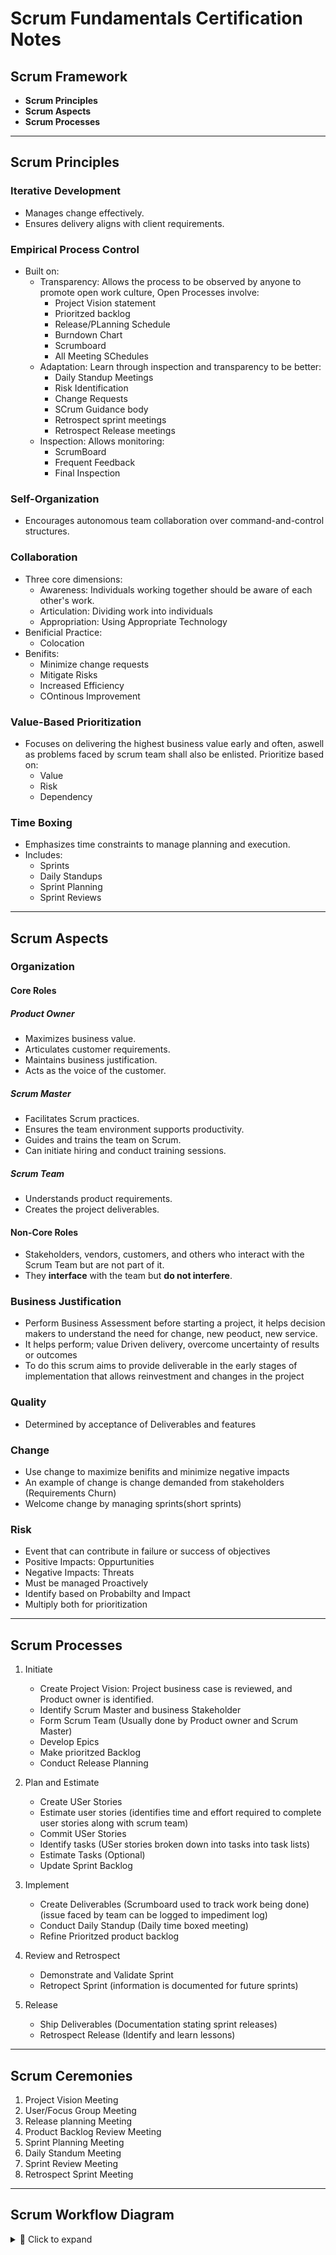 # Scrum Fundamentals Certification Notes

## Scrum Framework

- **Scrum Principles**
- **Scrum Aspects**
- **Scrum Processes**

---

## Scrum Principles

### Iterative Development
- Manages change effectively.
- Ensures delivery aligns with client requirements.

### Empirical Process Control
- Built on:
  - Transparency: Allows the process to be observed by anyone to promote open work culture, Open Processes involve:
    - Project Vision statement
    - Prioritzed backlog
    - Release/PLanning Schedule
    - Burndown Chart
    - Scrumboard
    - All Meeting SChedules
  - Adaptation: Learn through inspection and transparency to be better:
    - Daily Standup Meetings
    - Risk Identification
    - Change Requests
    - SCrum Guidance body
    - Retrospect sprint meetings
    - Retrospect Release meetings
  - Inspection: Allows monitoring:
    - ScrumBoard
    - Frequent Feedback
    - Final Inspection

### Self-Organization
- Encourages autonomous team collaboration over command-and-control structures.

### Collaboration
- Three core dimensions:
  - Awareness: Individuals working together should be aware of each other's work.
  - Articulation: Dividing work into individuals
  - Appropriation: Using Appropriate Technology
- Benificial Practice:
  - Colocation
- Benifits:
  - Minimize change requests
  - Mitigate Risks
  - Increased Efficiency
  - COntinous Improvement

### Value-Based Prioritization
- Focuses on delivering the highest business value early and often, aswell as problems faced by scrum team shall also be enlisted. Prioritize based on:
  - Value
  - Risk
  - Dependency

### Time Boxing
- Emphasizes time constraints to manage planning and execution.
- Includes:
  - Sprints  
  - Daily Standups  
  - Sprint Planning  
  - Sprint Reviews

---

## Scrum Aspects

### Organization

#### Core Roles

##### Product Owner
- Maximizes business value.
- Articulates customer requirements.
- Maintains business justification.
- Acts as the voice of the customer.

##### Scrum Master
- Facilitates Scrum practices.
- Ensures the team environment supports productivity.
- Guides and trains the team on Scrum.
- Can initiate hiring and conduct training sessions.

##### Scrum Team
- Understands product requirements.
- Creates the project deliverables.

#### Non-Core Roles

- Stakeholders, vendors, customers, and others who interact with the Scrum Team but are not part of it.
- They **interface** with the team but **do not interfere**.

### Business Justification

- Perform Business Assessment before starting a project, it helps decision makers to understand the need for change, new peoduct, new service.
- It helps perform; value Driven delivery, overcome uncertainty of results or outcomes
- To do this scrum aims to provide deliverable in the early stages of implementation that allows reinvestment and changes in the project
  
### Quality

- Determined by acceptance of Deliverables and features

### Change

- Use change to maximize benifits and minimize negative impacts
- An example of change is change demanded from stakeholders (Requirements Churn)
- Welcome change by managing sprints(short sprints)

### Risk

- Event that can contribute in failure or success of objectives
- Positive Impacts: Oppurtunities
- Negative Impacts: Threats
- Must be managed Proactively
- Identify based on Probabilty and Impact
- Multiply both for prioritization

---

## Scrum Processes

1. Initiate
   - Create Project Vision: Project business case is reviewed, and Product owner is identified.
   - Identify Scrum Master and business Stakeholder
   - Form Scrum Team (Usually done by Product owner and Scrum Master)
   - Develop Epics
   - Make prioritzed Backlog
   - Conduct Release Planning
      
3. Plan and Estimate
   - Create USer Stories
   - Estimate user stories (identifies time and effort required to complete user stories along with scrum team)
   - Commit USer Stories
   - Identify tasks (USer stories broken down into tasks into task lists)
   - Estimate Tasks (Optional)
   - Update Sprint Backlog
     
5. Implement
   - Create Deliverables (Scrumboard used to track work being done) (issue faced by team can be logged to impediment log)
   - Conduct Daily Standup (Daily time boxed meeting)
   - Refine Prioritzed product backlog
   
7. Review and Retrospect
   - Demonstrate and Validate Sprint
   - Retropect Sprint (information is documented for future sprints)
   
9. Release
   - Ship Deliverables (Documentation stating sprint releases)
   - Retrospect Release (Identify and learn lessons)

---

## Scrum Ceremonies

1. Project Vision Meeting
2. User/Focus Group Meeting
3. Release planning Meeting
4. Product Backlog Review Meeting
5. Sprint Planning Meeting
6. Daily Standum Meeting
7. Sprint Review Meeting
8. Retrospect Sprint Meeting

---


## Scrum Workflow Diagram

<details>
<summary>📘 Click to expand</summary>

![Scrum Workflow](./Screenshot%20from%202025-07-11%2020-36-10.png)

</details>
